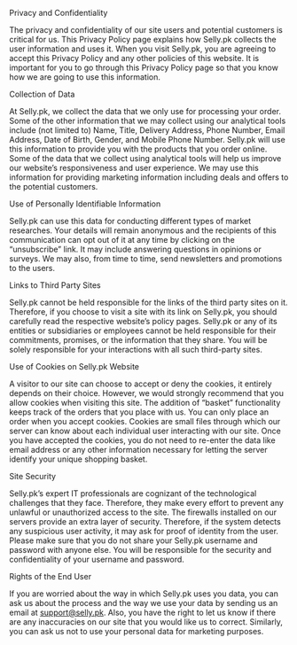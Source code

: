 Privacy and Confidentiality

The privacy and confidentiality of our site users and potential customers is critical for us. This Privacy Policy page explains how Selly.pk collects the user information and uses it. When you visit Selly.pk, you are agreeing to accept this Privacy Policy and any other policies of this website. It is important for you to go through this Privacy Policy page so that you know how we are going to use this information.

Collection of Data

At Selly.pk, we collect the data that we only use for processing your order. Some of the other information that we may collect using our analytical tools include (not limited to) Name, Title, Delivery Address, Phone Number, Email Address, Date of Birth, Gender, and Mobile Phone Number. Selly.pk will use this information to provide you with the products that you order online. Some of the data that we collect using analytical tools will help us improve our website’s responsiveness and user experience. We may use this information for providing marketing information including deals and offers to the potential customers.

Use of Personally Identifiable Information

Selly.pk can use this data for conducting different types of market researches. Your details will remain anonymous and the recipients of this communication can opt out of it at any time by clicking on the “unsubscribe” link. It may include answering questions in opinions or surveys. We may also, from time to time, send newsletters and promotions to the users.

Links to Third Party Sites

Selly.pk cannot be held responsible for the links of the third party sites on it. Therefore, if you choose to visit a site with its link on Selly.pk, you should carefully read the respective website’s policy pages. Selly.pk or any of its entities or subsidiaries or employees cannot be held responsible for their commitments, promises, or the information that they share. You will be solely responsible for your interactions with all such third-party sites.

Use of Cookies on Selly.pk Website

A visitor to our site can choose to accept or deny the cookies, it entirely depends on their choice. However, we would strongly recommend that you allow cookies when visiting this site. The addition of “basket” functionality keeps track of the orders that you place with us. You can only place an order when you accept cookies. Cookies are small files through which our server can know about each individual user interacting with our site. Once you have accepted the cookies, you do not need to re-enter the data like email address or any other information necessary for letting the server identify your unique shopping basket.

Site Security

Selly.pk’s expert IT professionals are cognizant of the technological challenges that they face. Therefore, they make every effort to prevent any unlawful or unauthorized access to the site. The firewalls installed on our servers provide an extra layer of security. Therefore, if the system detects any suspicious user activity, it may ask for proof of identity from the user. Please make sure that you do not share your Selly.pk username and password with anyone else. You will be responsible for the security and confidentiality of your username and password.

Rights of the End User

If you are worried about the way in which Selly.pk uses you data, you can ask us about the process and the way we use your data by sending us an email at support@selly.pk. Also, you have the right to let us know if there are any inaccuracies on our site that you would like us to correct. Similarly, you can ask us not to use your personal data for marketing purposes.
